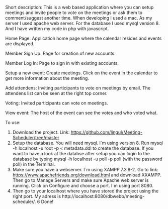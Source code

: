 Short description: This is a web based application where you can setup meetings and invite people to vote on the meetings or ask them to comment/suggest another time. When developing I used a mac. As my server I used apache web server. For the database I used mysql version 8. And I have written my code in php with javascript.

Home Page: Application home page where the calendar resides and events are displayed.

Member Sign Up: Page for creation of new accounts.

Member Log In: Page to sign in with existing accounts.

Setup a new event: Create meetings. Click on the event in the calendar to get more information about the meeting.

Add attendens: Inviting participants to vote on meetings by email. The attendens list can be seen at the right top corner.

Voting: Invited participants can vote on meetings.

View event: The host of the event can see the votes and who voted what.

To use: 
1. Download the project. Link: https://github.com/lingul/Meeting-Scheduler/tree/master
2. Setup the database. You will need mysql. I´m using version 8. Run mysql -h localhost -u root -p < metadata.ddl to create the database. If you want to have a look at the databse after setup you can login to the database by typing mysql -h localhost -u poll -p poll (with the password poll) in the Terminal.
4. Make sure you have a webserver. I´m using XAMPP 7.3.8-2. Go to link: https://www.apachefriends.org/download.html and download XXAMPP. Then go to Manage Servers and make sure Apache web server is running. Click on Configure and choose a port. I´m using port 8080.
5. Then go to your localhost where you have stored the project using the right port. My adress is http://localhost:8080/dbwebb/meeting-scheduler/. 
6 Done!

